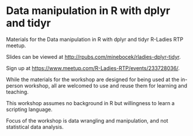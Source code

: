 # Data manipulation in R with dplyr and tidyr

Materials for the Data manipulation in R with dplyr and tidyr R-Ladies RTP meetup. 

Slides can be viewed at http://rpubs.com/minebocek/rladies-dplyr-tidyr.

Sign up at https://www.meetup.com/R-Ladies-RTP/events/233728036/.

While the materials for the workshop are designed for being used at the in-person 
workshop, all are welcomed to use and reuse them for learning and teaching.

This workshop assumes no background in R but willingness to learn a scripting
language.

Focus of the workshop is data wrangling and manipulation, and not statistical
data analysis.